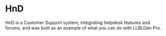 HnD
===

HnD is a Customer Support system, integrating helpdesk features and forums, and was built as an example of what you can do with LLBLGen Pro.
